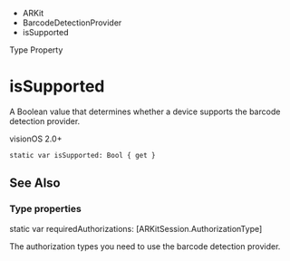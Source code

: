 

- ARKit
- BarcodeDetectionProvider
-  isSupported 

Type Property

# isSupported

A Boolean value that determines whether a device supports the barcode detection provider.

visionOS 2.0+

``` source
static var isSupported: Bool { get }
```

## See Also

### Type properties

static var requiredAuthorizations: [ARKitSession.AuthorizationType]

The authorization types you need to use the barcode detection provider.

